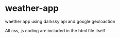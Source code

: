 # weather-app
waether app using darksky api and google geoloaction


All  css, js coding are included in the html file itself
